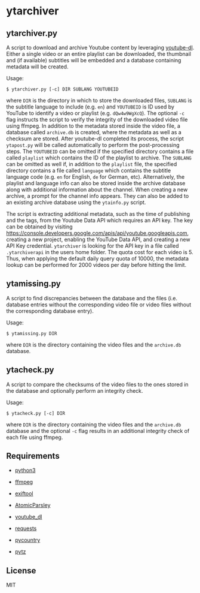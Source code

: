 ytarchiver
==========

ytarchiver.py
-------------

A script to download and archive Youtube content by leveraging [youtube-dl](https://github.com/ytdl-org/youtube-dl). Either a single video
or an entire playlist can be downloaded, the thumbnail and (if available) subtitles will be embedded and a database containing metadata will be created.

Usage:
```
$ ytarchiver.py [-c] DIR SUBLANG YOUTUBEID
```
where `DIR` is the directory in which to store the downloaded files, `SUBLANG` is the subtitle language to include (e.g. `en`) and `YOUTUBEID` is ID used by
YouTube to identify a video or playlist (e.g. `dQw4w9WgXcQ`). The optional `-c` flag instructs the script to verify the integrity of the downloaded
video file using ffmpeg. In addition to the metadata stored inside the video file, a database called `archive.db` is created, where the metadata as
well as a checksum are stored. After youtube-dl completed its process, the script `ytapost.py` will be called automatically to perform the
post-processing steps. The `YOUTUBEID` can be omitted if the specified directory contains a file called `playlist` which contains the ID of the playlist
to archive. The `SUBLANG` can be omitted as well if, in addition to the `playlist` file, the specified directory contains a file called `language` which contains
the subtitle language code (e.g. `en` for English, `de` for German, etc). Alternatively, the playlist and language info can also be stored inside the archive
database along with additional information about the channel. When creating a new archive, a prompt for the channel info appears. They can also be added to
an existing archive database using the `ytainfo.py` script.

The script is extracting additional metadata, such as the time of publishing and the tags, from the Youtube Data API which requires an API key.
The key can be obtained by visiting https://console.developers.google.com/apis/api/youtube.googleapis.com, creating a new project, enabling the
YouTube Data API, and creating a new API Key credential. `ytarchiver` is looking for the API key in a file called `.ytarchiverapi` in the users home folder.
The quota cost for each video is 5. Thus, when applying the default daily query quota of 10000, the metadata lookup can be performed for 2000 videos per
day before hitting the limit.

ytamissing.py
-------------

A script to find discrepancies between the database and the files (i.e. database entries without the corresponding video file or video files without the
corresponding database entry).

Usage:
```
$ ytamissing.py DIR
```
where `DIR` is the directory containing the video files and the `archive.db` database.

ytacheck.py
-----------

A script to compare the checksums of the video files to the ones stored in the database and optionally perform an integrity check.

Usage:
```
$ ytacheck.py [-c] DIR
```
where `DIR` is the directory containing the video files and the `archive.db` database and the optional `-c` flag results in an additional integrity check
of each file using ffmpeg.

Requirements
------------

*   [python3](https://www.python.org/)
*   [ffmpeg](https://www.ffmpeg.org/)
*   [exiftool](https://www.sno.phy.queensu.ca/~phil/exiftool/)
*   [AtomicParsley](http://atomicparsley.sourceforge.net/)

*   [youtube_dl](https://pypi.org/project/youtube_dl/)
*   [requests](https://pypi.org/project/requests/)
*   [pycountry](https://pypi.org/project/pycountry/)
*   [pytz](https://pypi.org/project/pytz/)

License
-------

MIT


